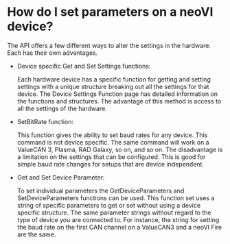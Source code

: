 # How do I set parameters on a neoVI device?

The API offers a few different ways to alter the settings in the hardware. Each has their own advantages.

*   Device specific Get and Set Settings functions:

    Each hardware device has a specific function for getting and setting settings with a unique structure breaking out all the settings for that device. The Device Settings Function page has detailed information on the functions and structures. The advantage of this method is access to all the settings of the hardware.
*   SetBitRate function:

    This function gives the ability to set baud rates for any device. This command is not device specific. The same command will work on a ValueCAN 3, Plasma, RAD Galaxy, so on, and so on. The disadvantage is a limitation on the settings that can be configured. This is good for simple baud rate changes for setups that are device independent.
*   Get and Set Device Parameter:

    To set individual parameters the GetDeviceParameters and SetDeviceParameters functions can be used. This function set uses a string of specific parameters to get or set without using a device specific structure. The same parameter strings without regard to the type of device you are connected to. For instance, the string for setting the baud rate on the first CAN channel on a ValueCAN3 and a neoVI Fire are the same.
